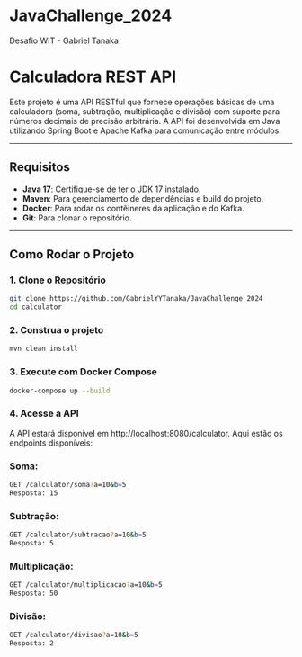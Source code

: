 # JavaChallenge_2024
Desafio WIT - Gabriel Tanaka

# Calculadora REST API

Este projeto é uma API RESTful que fornece operações básicas de uma calculadora (soma, subtração, multiplicação e divisão) com suporte para números decimais de precisão arbitrária. A API foi desenvolvida em Java utilizando Spring Boot e Apache Kafka para comunicação entre módulos.

---

## Requisitos

- **Java 17**: Certifique-se de ter o JDK 17 instalado.
- **Maven**: Para gerenciamento de dependências e build do projeto.
- **Docker**: Para rodar os contêineres da aplicação e do Kafka.
- **Git**: Para clonar o repositório.

---

## Como Rodar o Projeto

### 1. Clone o Repositório

```bash
git clone https://github.com/GabrielYYTanaka/JavaChallenge_2024
cd calculator
```

### 2. Construa o projeto

```bash
mvn clean install
```

### 3. Execute com Docker Compose

```bash
docker-compose up --build
```

### 4. Acesse a API

A API estará disponível em http://localhost:8080/calculator. Aqui estão os endpoints disponíveis:

### Soma:

```bash
GET /calculator/soma?a=10&b=5
Resposta: 15
```

### Subtração:

```bash
GET /calculator/subtracao?a=10&b=5
Resposta: 5
```

### Multiplicação:

```bash
GET /calculator/multiplicacao?a=10&b=5
Resposta: 50
```

### Divisão:

```bash
GET /calculator/divisao?a=10&b=5
Resposta: 2
```